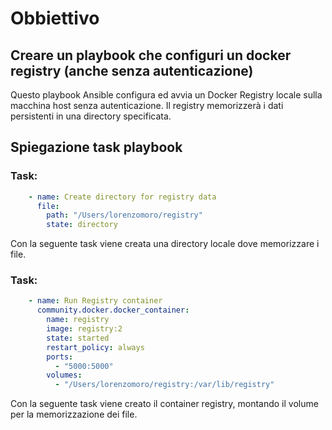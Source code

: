 # Obbiettivo
## Creare un playbook che configuri un docker registry (anche senza autenticazione)

Questo playbook Ansible configura ed avvia un Docker Registry locale sulla macchina host senza autenticazione. Il registry memorizzerà i dati persistenti in una directory specificata.
## Spiegazione task playbook

### Task:
```yaml
    - name: Create directory for registry data
      file:
        path: "/Users/lorenzomoro/registry"
        state: directory
```
Con la seguente task viene creata una directory locale dove memorizzare i file.

### Task:
```yaml
    - name: Run Registry container
      community.docker.docker_container:
        name: registry
        image: registry:2
        state: started
        restart_policy: always
        ports:
          - "5000:5000"
        volumes:
          - "/Users/lorenzomoro/registry:/var/lib/registry"
```
Con la seguente task viene creato il container registry, montando il volume per la memorizzazione dei file.
